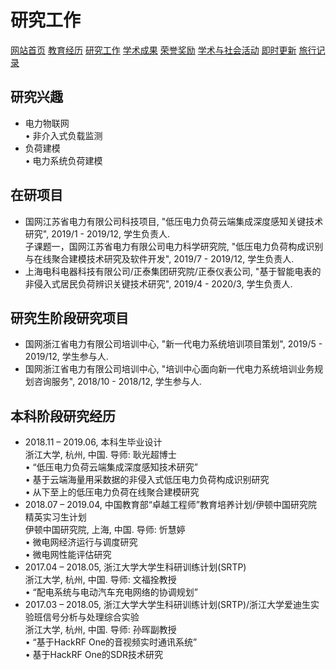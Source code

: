 # 研究工作
<a href="/index.html">网站首页</a>
<a href="/jiaoyu.html">教育经历</a>
<a href="/yanjiugongzuo.html">研究工作</a>
<a href="/xueshuchengguo.html">学术成果</a>
<a href="/rongyujiangli.html">荣誉奖励</a>
<a href="/xueshuhuodong.html">学术与社会活动</a>
<a href="/jishigengxin.html">即时更新</a>
<a href="/qita.html">旅行记录</a>

## 研究兴趣
- 电力物联网
<br/>• 非介入式负载监测
- 负荷建模
<br/>• 电力系统负荷建模

## 在研项目
- 国网江苏省电力有限公司科技项目, "低压电力负荷云端集成深度感知关键技术研究", 2019/1 - 2019/12, 学生负责人.
<br/>子课题一，国网江苏省电力有限公司电力科学研究院, "低压电力负荷构成识别与在线聚合建模技术研究及软件开发", 2019/7 - 2019/12, 学生负责人.
- 上海电科电器科技有限公司/正泰集团研究院/正泰仪表公司, "基于智能电表的非侵入式居民负荷辨识关键技术研究", 2019/4 - 2020/3, 学生负责人.

## 研究生阶段研究项目
- 国网浙江省电力有限公司培训中心, "新一代电力系统培训项目策划", 2019/5 - 2019/12, 学生参与人.
- 国网浙江省电力有限公司培训中心, "培训中心面向新一代电力系统培训业务规划咨询服务", 2018/10 - 2018/12, 学生参与人.

## 本科阶段研究经历
- 2018.11 – 2019.06, 本科生毕业设计
<br/>浙江大学, 杭州, 中国. 导师: 耿光超博士
<br/>• “低压电力负荷云端集成深度感知技术研究”
<br/>• 基于云端海量用采数据的非侵入式低压电力负荷构成识别研究
<br/>• 从下至上的低压电力负荷在线聚合建模研究
- 2018.07 – 2019.04, 中国教育部“卓越工程师”教育培养计划/伊顿中国研究院精英实习生计划
<br/>伊顿中国研究院, 上海, 中国. 导师: 忻慧婷
<br/>• 微电网经济运行与调度研究
<br/>• 微电网性能评估研究
- 2017.04 – 2018.05, 浙江大学大学生科研训练计划(SRTP)
<br/>浙江大学, 杭州, 中国. 导师: 文福拴教授
<br/>• “配电系统与电动汽车充电网络的协调规划”
- 2017.03 – 2018.05, 浙江大学大学生科研训练计划(SRTP)/浙江大学爱迪生实验班信号分析与处理综合实验
<br/>浙江大学, 杭州, 中国. 导师: 孙晖副教授
<br/>• “基于HackRF One的音视频实时通讯系统”
<br/>• 基于HackRF One的SDR技术研究
